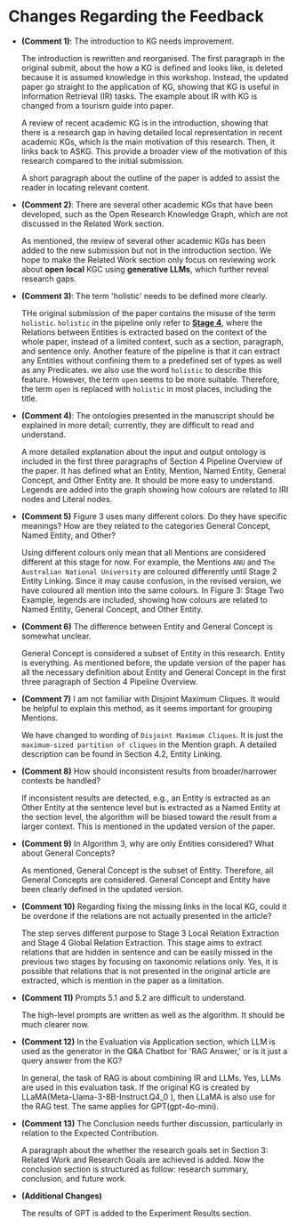 # Changes Regarding the Feedback

- **(Comment 1)**: The introduction to KG needs improvement.

  The introduction is rewritten and reorganised. The first paragraph in the original submit, about the how a KG is defined and looks like, is deleted because it is assumed knowledge in this workshop. Instead, the updated paper go straight to the application of KG, showing that KG is useful in Information Retrieval (IR) tasks. The example about IR with KG is changed from a tourism guide into paper.

  A review of recent academic KG is in the introduction, showing that there is a research gap in having detailed local representation in recent academic KGs, which is the main motivation of this research. Then, it links back to ASKG. This provide a broader view of the motivation of this research compared to the initial submission.

  A short paragraph about the outline of the paper is added to assist the reader in locating relevant content.

- **(Comment 2)**: There are several other academic KGs that have been developed, such as the Open Research Knowledge Graph, which are not discussed in the Related Work section.

  As mentioned, the review of several other academic KGs has been added to the new submission but not in the introduction section. We hope to make the Related Work section only focus on reviewing work about **open** **local** KGC using **generative LLMs**, which further reveal research gaps.

- **(Comment 3)**: The term 'holistic' needs to be defined more clearly.

  THe original submission of the paper contains the misuse of the term `holistic`. `holistic` in the pipeline only refer to **[Stage 4](../../paper2lkg-v0/src/modules/m05_global_relation_extraction/)**, where the Relations between Entities is extracted based on the context of the whole paper, instead of a limited context, such as a section, paragraph, and sentence only. Another feature of the pipeline is that it can extract any Entities without confining them to a predefined set of types as well as any Predicates. we also use the word `holistic` to describe this feature. However, the term `open` seems to be more suitable. Therefore, the term  `open` is replaced with `holistic` in most places, including the title. 

- **(Comment 4)**: The ontologies presented in the manuscript should be explained in more detail; currently, they are difficult to read and understand.

  A more detailed explanation about the input and output ontology is included in the first three paragraphs of Section 4 Pipeline Overview of the paper. It has defined what an Entity, Mention, Named Entity, General Concept, and Other Entity are. It should be more easy to understand. Legends are added into the graph showing how colours are related to IRI nodes and Literal nodes.

- **(Comment 5)** Figure 3 uses many different colors. Do they have specific meanings? How are they related to the categories General Concept, Named Entity, and Other?

  Using different colours only mean that all Mentions are considered different at this stage for now. For example, the Mentions `ANU` and `The Australian National University` are coloured differently until Stage 2 Entity Linking. Since it may cause confusion, in the revised version, we have coloured all mention into the same colours. In Figure 3: Stage Two Example, legends are included, showing how colours are related to Named Entity, General Concept, and Other Entity.

- **(Comment 6)** The difference between Entity and General Concept is somewhat unclear.

  General Concept is considered a subset of Entity in this research. Entity is everything. As mentioned before, the update version of the paper has all the necessary definition about Entity and General Concept in the first three paragraph of Section 4 Pipeline Overview.

- **(Comment 7)** I am not familiar with Disjoint Maximum Cliques. It would be helpful to explain this method, as it seems important for grouping Mentions.

  We have changed to wording of `Disjoint Maximum Cliques`. It is just the `maximum-sized partition of cliques` in the Mention graph. A detailed description can be found in Section 4.2, Entity Linking.

- **(Comment 8)** How should inconsistent results from broader/narrower contexts be handled?
  
  If inconsistent results are detected, e.g., an Entity is extracted as an Other Entity at the sentence level but is extracted as a Named Entity at the section level, the algorithm will be biased toward the result from a larger context. This is mentioned in the updated version of the paper.

- **(Comment 9)** In Algorithm 3, why are only Entities considered? What about General Concepts?

  As mentioned, General Concept is the subset of Entity. Therefore, all General Concepts are considered. General Concept and Entity have been clearly defined in the updated version.

- **(Comment 10)** Regarding fixing the missing links in the local KG, could it be overdone if the relations are not actually presented in the article?

  The step serves different purpose to Stage 3 Local Relation Extraction and Stage 4 Global Relation Extraction. This stage aims to extract relations that are hidden in sentence and can be easily missed in the previous two stages by focusing on taxonomic relations only. Yes, it is possible that relations that is not presented in the original article are extracted, which is mention in the paper as a limitation.

- **(Comment 11)** Prompts 5.1 and 5.2 are difficult to understand.

  The high-level prompts are written as well as the algorithm. It should be much clearer now.

- **(Comment 12)** In the Evaluation via Application section, which LLM is used as the generator in the Q&A Chatbot for 'RAG Answer,' or is it just a query answer from the KG?

  In general, the task of RAG is about combining IR and LLMs. Yes, LLMs are used in this evaluation task. If the original KG is created by LLaMA(Meta-Llama-3-8B-Instruct.Q4_0 ), then LLaMA is also use for the RAG test. The same applies for GPT(gpt-4o-mini).

- **(Comment 13)** The Conclusion needs further discussion, particularly in relation to the Expected Contribution.

  A paragraph about the whether the research goals set in Section 3: Related Work and Research Goals are achieved is added. Now the conclusion section is structured as follow: research summary, conclusion, and future work.

- **(Additional Changes)**

  The results of GPT is added to the Experiment Results section.


